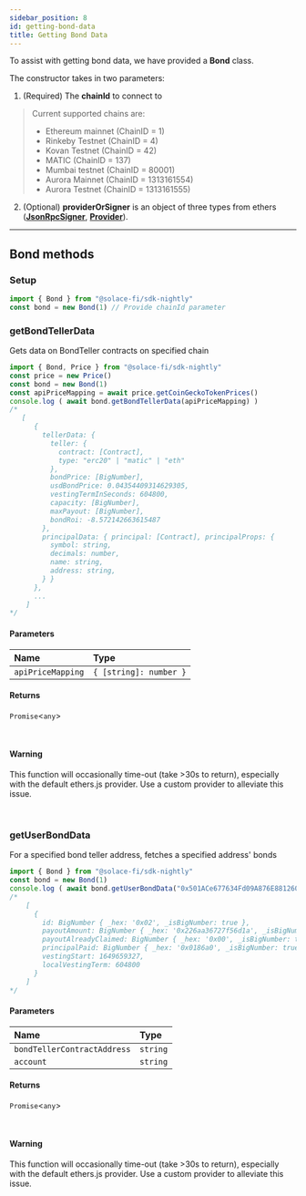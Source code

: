 ```yaml
---
sidebar_position: 8
id: getting-bond-data
title: Getting Bond Data
---
```


To assist with getting bond data, we have provided a **Bond** class.

The constructor takes in two parameters:

1. (Required) The **chainId** to connect to

> Current supported chains are:
> - Ethereum mainnet (ChainID = 1)
> - Rinkeby Testnet (ChainID = 4)
> - Kovan Testnet (ChainID = 42)
> - MATIC (ChainID = 137)
> - Mumbai testnet (ChainID = 80001)
> - Aurora Mainnet (ChainID = 1313161554)
> - Aurora Testnet (ChainID = 1313161555)

2. (Optional) **providerOrSigner** is an object of three types from ethers ([**JsonRpcSigner**](https://docs.ethers.io/v5/api/providers/jsonrpc-provider/#JsonRpcSigner), [**Provider**](https://docs.ethers.io/v5/api/providers/provider/)).

---

## **Bond methods**

### **Setup**
```js
import { Bond } from "@solace-fi/sdk-nightly"
const bond = new Bond(1) // Provide chainId parameter
```

### **getBondTellerData**

Gets data on BondTeller contracts on specified chain

```js
import { Bond, Price } from "@solace-fi/sdk-nightly"
const price = new Price()
const bond = new Bond(1)
const apiPriceMapping = await price.getCoinGeckoTokenPrices()
console.log ( await bond.getBondTellerData(apiPriceMapping) )
/*
   [
      {
        tellerData: {
          teller: {
            contract: [Contract],
            type: "erc20" | "matic" | "eth"
          },
          bondPrice: [BigNumber],
          usdBondPrice: 0.04354409314629305,
          vestingTermInSeconds: 604800,
          capacity: [BigNumber],
          maxPayout: [BigNumber],
          bondRoi: -8.572142663615487
        },
        principalData: { principal: [Contract], principalProps: {
          symbol: string,
          decimals: number,
          name: string,
          address: string,
        } }
      },
      ...
    ]
*/
```

#### Parameters

| Name | Type |
| :------ | :------ |
| `apiPriceMapping` | `{ [string]: number }` |

#### Returns

`Promise`<`any`\>

<br/>

#### Warning

This function will occasionally time-out (take >30s to return), especially with the default ethers.js provider. Use a custom provider to alleviate this issue.

<br/>

### **getUserBondData**

For a specified bond teller address, fetches a specified address' bonds

```js
import { Bond } from "@solace-fi/sdk-nightly"
const bond = new Bond(1)
console.log ( await bond.getUserBondData("0x501ACe677634Fd09A876E88126076933b686967a", "0xe7aba95073a85abd4ce82487c7fdfa860024b6cc") )
/*
    [
      {
        id: BigNumber { _hex: '0x02', _isBigNumber: true },
        payoutAmount: BigNumber { _hex: '0x226aa36727f56d1a', _isBigNumber: true },
        payoutAlreadyClaimed: BigNumber { _hex: '0x00', _isBigNumber: true },
        principalPaid: BigNumber { _hex: '0x0186a0', _isBigNumber: true },
        vestingStart: 1649659327,
        localVestingTerm: 604800
      }
    ]
*/
```

#### Parameters

| Name | Type |
| :------ | :------ |
| `bondTellerContractAddress` | `string` |
| `account` | `string` |

#### Returns

`Promise`<`any`\>

<br/>

#### Warning

This function will occasionally time-out (take >30s to return), especially with the default ethers.js provider. Use a custom provider to alleviate this issue.